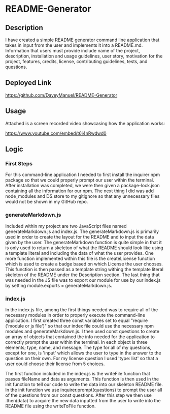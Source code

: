 # README-Generator

## Description

I have created a simple README generator command line application that takes in input from the user and implements it into a README.md. Information that users must provide include name of the project, description, installation and usage guidelines, user story, motivation for the project, features, credits, license, contributing guidelines, tests, and questions. 

## Deployed Link

https://github.com/DaveyManuel/README-Generator

## Usage

Attached is a screen recorded video showcasing how the application works:

https://www.youtube.com/embed/t6i4nRwdwd0

## Logic

### First Steps

For this command-line application I needed to first install the inquirer npm package so that we could properly prompt our user within the terminal. After installation was completed, we were then given a package-lock.json containing all the information for our npm. The next thing I did was add node_modules and DS.store to my gitignore so that any unnecessary files would not be shown in my GitHub repo. 

### generateMarkdown.js

Included within my project are two JavaScript files named generateMarkdown.js and index.js. The generateMarkdown.js is primarily used in order to create the layout for the README and to input the data given by the user. The generateMarkdown function is quite simple in that it is only used to return a skeleton of what the README should look like using a template literal and including the data of what the user provides. One more function implemented within this file is the createLicense function which is used to create a badge based on which License the user chooses. This function is then passed as a template string withing the template literal skeleton of the README under the Description section. The last thing that was needed in the JS file was to export our module for use by our index.js by setting module.exports = generateMarkdown.js.

### index.js

In the index.js file, among the first things needed was to require all of the necessary modules in order to properly execute the command-line application. I first created three const variables set to equal "require ('module or js file')" so that our index file could use the necessary npm modules and generateMarkdown.js. I then used const questions to create an array of objects that contained the info needed for the application to correctly prompt the user within the terminal. In each object is three elements; type, name, and message. The type for all of my questions, except for one, is 'input' which allows the user to type in the answer to the question on their own. For my license question I used 'type: list' so that a user could choose their license from 5 choices. 

The first function included in the index.js is the writeFile function that passes fileName and data as arguments. This function is then used in the init function to tell our code to write the data into our skeleton README file. In the init function we use inquirer.prompt(questions) to prompt the user all of the questions from our const questions. After this step we then use .then(data) to acquire the new data inputted from the user to write into the README file using the writeToFile function. 